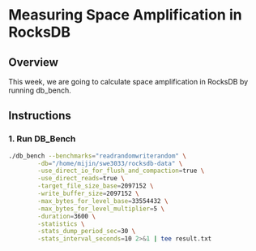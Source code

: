 # Measuring Space Amplification in RocksDB

## Overview
This week, we are going to calculate space amplification in RocksDB by running db_bench.



## Instructions

### 1. Run DB_Bench
```bash
./db_bench --benchmarks="readrandomwriterandom" \
        -db="/home/mijin/swe3033/rocksdb-data" \
        -use_direct_io_for_flush_and_compaction=true \
        -use_direct_reads=true \
        -target_file_size_base=2097152 \
        -write_buffer_size=2097152 \
        -max_bytes_for_level_base=33554432 \
        -max_bytes_for_level_multiplier=5 \
        -duration=3600 \
        -statistics \
        -stats_dump_period_sec=30 \
        -stats_interval_seconds=10 2>&1 | tee result.txt
```
